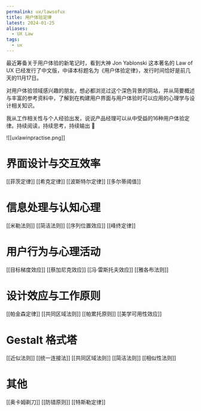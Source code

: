 ```yaml
---
permalink: ux/lawsofux
title: 用户体验定律
latest: 2024-01-25
aliases:
  - UX Law
tags:
  - ux
---
```

最近筹备关于用户体验的新笔记时，看到大神 Jon Yablonski 这本著名的 Law of UX 已经发行了中文版，中译本标题名为《用户体验定律》，发行时间恰好是前几天的11月17日。  

对用户体验领域感兴趣的朋友，想必都浏览过这个深色背景的网站，并从简要概述与丰富的参考资料中，了解到在构建用户界面与用户体验时可以应用的心理学与设计相关知识。  

我从工作相关性与个人经验出发，说说产品经理可以从中受益的16种用户体验定律。持续阅读，持续思考，持续输出 🫡


![[uxlawinpractise.png]]

# 界面设计与交互效率

[[菲茨定律]]
[[希克定律]]
[[波斯特尔定律]]
[[多尔蒂阈值]]

# 信息处理与认知心理

[[米勒法则]]
[[简洁法则]]
[[序列位置效应]]
[[峰终定律]]

# 用户行为与心理活动

[[目标梯度效应]]
[[蔡加尼克效应]]
[[冯·雷斯托夫效应]]
[[雅各布法则]]

# 设计效应与工作原则

[[帕金森定律]]
[[共同区域法则]]
[[帕累托原则]]
[[美学可用性效应]]

# Gestalt 格式塔

[[近似法则]]
[[统一连接法]]
[[共同区域法则]]
[[简洁法则]]
[[相似性法则]]

# 其他

[[奥卡姆剃刀]]
[[防错原则]]
[[特斯勒定律]]
